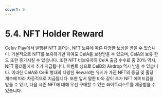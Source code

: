 ```yaml
---
coverY: 0
---
```


# 5.4. NFT Holder Reward

Celuv Play에서 발행된 NFT 홀더는, NFT 보유에 따른 다양한 보상을 받을 수 있습니다. 기본적으로 NFT를 보유하기만 하여도 CelA를 보상받을 수 있으며, CelA의 보유 한도 또한 증가시킬 수 있습니다. 또한 NFT 비보유자의 CelA 출금 수수료 중 20% 역시, NFT 홀더들에게 추가 지급됩니다. 이벤트 성으로 CelB의 Airdrop 역시 받을 수 있습니다. 이러한 CelA와 CelB 형태의 다양한 Reward는 유저가 가진 NFT의 등급 및 홀딩 개수에 따라 차등적으로 지급됩니다. 또한 앞서 말한 바와 같이 추가 NFT 에어드랍을 받을 수 있고, 다음 시즌 NFT에 대해 우선 구매할 수 있는 화이트리스트를 제공받을 수 있습니다.
